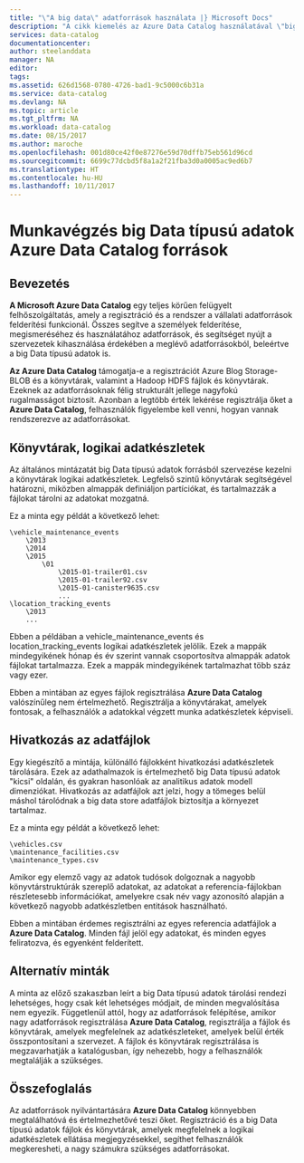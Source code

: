 ```yaml
---
title: "\"A big data\" adatforrások használata |} Microsoft Docs"
description: "A cikk kiemelés az Azure Data Catalog használatával \"big data\" adatforrások, beleértve az Azure Blob Storage tárolóban, az Azure Data Lake és a Hadoop HDFS minták – útmutató."
services: data-catalog
documentationcenter: 
author: steelanddata
manager: NA
editor: 
tags: 
ms.assetid: 626d1568-0780-4726-bad1-9c5000c6b31a
ms.service: data-catalog
ms.devlang: NA
ms.topic: article
ms.tgt_pltfrm: NA
ms.workload: data-catalog
ms.date: 08/15/2017
ms.author: maroche
ms.openlocfilehash: 001d80ce42f0e87276e59d70dffb75eb561d96cd
ms.sourcegitcommit: 6699c77dcbd5f8a1a2f21fba3d0a0005ac9ed6b7
ms.translationtype: HT
ms.contentlocale: hu-HU
ms.lasthandoff: 10/11/2017
---
```

# <a name="how-to-work-with-big-data-sources-in-azure-data-catalog"></a>Munkavégzés big Data típusú adatok Azure Data Catalog források
## <a name="introduction"></a>Bevezetés
**A Microsoft Azure Data Catalog** egy teljes körűen felügyelt felhőszolgáltatás, amely a regisztráció és a rendszer a vállalati adatforrások felderítési funkcionál. Összes segítve a személyek felderítése, megismeréséhez és használatához adatforrások, és segítséget nyújt a szervezetek kihasználása érdekében a meglévő adatforrásokból, beleértve a big Data típusú adatok is.

**Az Azure Data Catalog** támogatja-e a regisztrációt Azure Blog Storage-BLOB és a könyvtárak, valamint a Hadoop HDFS fájlok és könyvtárak. Ezeknek az adatforrásoknak félig strukturált jellege nagyfokú rugalmasságot biztosít. Azonban a legtöbb érték lekérése regisztrálja őket a **Azure Data Catalog**, felhasználók figyelembe kell venni, hogyan vannak rendszerezve az adatforrásokat.

## <a name="directories-as-logical-data-sets"></a>Könyvtárak, logikai adatkészletek
Az általános mintázatát big Data típusú adatok forrásból szervezése kezelni a könyvtárak logikai adatkészletek. Legfelső szintű könyvtárak segítségével határozni, miközben almappák definiáljon partíciókat, és tartalmazzák a fájlokat tárolni az adatokat mozgatná.

Ez a minta egy példát a következő lehet:

    \vehicle_maintenance_events
        \2013
        \2014
        \2015
            \01
                \2015-01-trailer01.csv
                \2015-01-trailer92.csv
                \2015-01-canister9635.csv
                ...
    \location_tracking_events
        \2013
        ...

Ebben a példában a vehicle_maintenance_events és location_tracking_events logikai adatkészletek jelölik. Ezek a mappák mindegyikének hónap és év szerint vannak csoportosítva almappák adatok fájlokat tartalmazza. Ezek a mappák mindegyikének tartalmazhat több száz vagy ezer.

Ebben a mintában az egyes fájlok regisztrálása **Azure Data Catalog** valószínűleg nem értelmezhető. Regisztrálja a könyvtárakat, amelyek fontosak, a felhasználók a adatokkal végzett munka adatkészletek képviseli.

## <a name="reference-data-files"></a>Hivatkozás az adatfájlok
Egy kiegészítő a mintája, különálló fájlokként hivatkozási adatkészletek tárolására. Ezek az adathalmazok is értelmezhető big Data típusú adatok "kicsi" oldalán, és gyakran hasonlóak az analitikus adatok modell dimenziókat. Hivatkozás az adatfájlok azt jelzi, hogy a tömeges belül máshol tárolódnak a big data store adatfájlok biztosítja a környezet tartalmaz.

Ez a minta egy példát a következő lehet:

    \vehicles.csv
    \maintenance_facilities.csv
    \maintenance_types.csv

Amikor egy elemző vagy az adatok tudósok dolgoznak a nagyobb könyvtárstruktúrák szereplő adatokat, az adatokat a referencia-fájlokban részletesebb információkat, amelyekre csak név vagy azonosító alapján a következő nagyobb adatkészletben entitások használható.

Ebben a mintában érdemes regisztrálni az egyes referencia adatfájlok a **Azure Data Catalog**. Minden fájl jelöl egy adatokat, és minden egyes feliratozva, és egyenként felderített.

## <a name="alternate-patterns"></a>Alternatív minták
A minta az előző szakaszban leírt a big Data típusú adatok tárolási rendezi lehetséges, hogy csak két lehetséges módjait, de minden megvalósítása nem egyezik. Függetlenül attól, hogy az adatforrások felépítése, amikor nagy adatforrások regisztrálása **Azure Data Catalog**, regisztrálja a fájlok és könyvtárak, amelyek megfelelnek az adatkészleteket, amelyek belül érték összpontosítani a szervezet. A fájlok és könyvtárak regisztrálása is megzavarhatják a katalógusban, így nehezebb, hogy a felhasználók megtalálják a szükséges.

## <a name="summary"></a>Összefoglalás
Az adatforrások nyilvántartására **Azure Data Catalog** könnyebben megtalálhatóvá és értelmezhetővé teszi őket. Regisztráció és a big Data típusú adatok fájlok és könyvtárak, amelyek megfelelnek a logikai adatkészletek ellátása megjegyzésekkel, segíthet felhasználók megkeresheti, a nagy számukra szükséges adatforrásokat.
